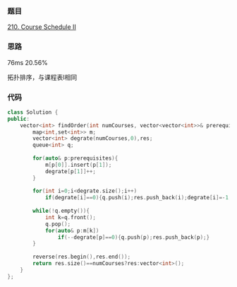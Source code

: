 ### 题目
[210. Course Schedule II](https://leetcode-cn.com/problems/course-schedule-ii/submissions/)
### 思路
76ms 20.56%

拓扑排序，与课程表I相同

### 代码
```c++
class Solution {
public:
    vector<int> findOrder(int numCourses, vector<vector<int>>& prerequisites) {
        map<int,set<int>> m;
        vector<int> degrate(numCourses,0),res;
        queue<int> q;
        
        for(auto& p:prerequisites){
            m[p[0]].insert(p[1]);
            degrate[p[1]]++;
        }
        
        for(int i=0;i<degrate.size();i++)
            if(degrate[i]==0){q.push(i);res.push_back(i);degrate[i]=-1;}
        
        while(!q.empty()){
            int k=q.front();
            q.pop();
            for(auto& p:m[k])
                if(--degrate[p]==0){q.push(p);res.push_back(p);}
        }
        
        reverse(res.begin(),res.end());
        return res.size()==numCourses?res:vector<int>();
    }
};
```
